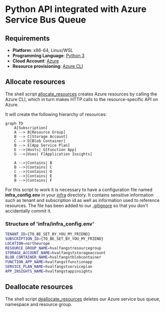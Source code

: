 # Python API integrated with Azure Service Bus Queue

## Requirements

- **Platform**: x86-64, Linux/WSL
- **Programming Language**: [Python 3](https://www.python.org/downloads/)
- **Cloud Account**: [Azure](https://azure.microsoft.com/en-us/pricing/purchase-options/azure-account)
- **Resource provisioning**: [Azure CLI](https://learn.microsoft.com/en-us/cli/azure/)


## Allocate resources

The shell script [allocate_resources](infra/allocate_resources.sh) creates Azure resources by calling the Azure CLI, which in turn
makes HTTP calls to the resource-specific API on Azure. 

It will create the following hierarchy of resources:

```mermaid
graph TD
    A[Subscription]
    A --> B[Resource Group]
    B --> C[Storage Account]
    C --> D[Blob Container]
    B --> E[App Service Plan]
    E -->|Hosts| G[Function App]
    G -->|Uses| F[Application Insights]

    A -->|Contains| B
    B -->|Contains| C
    C -->|Contains| D
    B -->|Contains| E
    B -->|Contains| F
```

For this script to work it is necessary to have a configuration file named **infra_config.env** in your [infra](infra) directory. It contains sensitive information
such as tenant and subscription id as well as information used to reference resources. The file has been added to our [.gitignore](.gitignore) so that you don't accidentally commit it.
### Structure of 'infra/infra_config.env'
```bash
TENANT_ID={TO_BE_SET_BY_YOU_MY_FRIEND}
SUBSCRIPTION_ID={TO_BE_SET_BY_YOU_MY_FRIEND}
LOCATION=northeurope
RESOURCE_GROUP_NAME=hvalfangstresourcegroup
STORAGE_ACCOUNT_NAME=hvalfangststorageaccount
BLOB_CONTAINER_NAME=hvalfangstblobcontainer
FUNCTION_APP_NAME=hvalfangstfunctionapp
SERVICE_PLAN_NAME=hvalfangstserviceplan
APP_INSIGHTS_NAME=hvalfangstappinsights
```

## Deallocate resources

The shell script [deallocate_resources](infra/deallocate_resources.sh) deletes our Azure service bus queue, namespace and resource group.